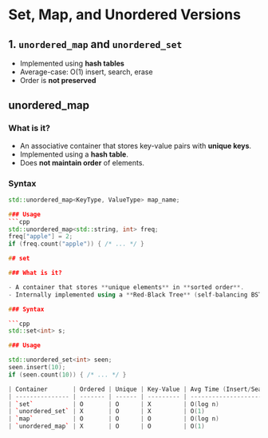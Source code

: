 # Set, Map, and Unordered Versions

## 1. `unordered_map` and `unordered_set`

- Implemented using **hash tables**
- Average-case: O(1) insert, search, erase
- Order is **not preserved**

## unordered_map

### What is it?

- An associative container that stores key-value pairs with **unique keys**.
- Implemented using a **hash table**.
- Does **not maintain order** of elements.

### Syntax

```cpp
std::unordered_map<KeyType, ValueType> map_name;

### Usage
```cpp
std::unordered_map<std::string, int> freq;
freq["apple"] = 2;
if (freq.count("apple")) { /* ... */ }

## set

### What is it?

- A container that stores **unique elements** in **sorted order**.
- Internally implemented using a **Red-Black Tree** (self-balancing BST).

### Syntax

```cpp
std::set<int> s;

### Usage

std::unordered_set<int> seen;
seen.insert(10);
if (seen.count(10)) { /* ... */ }

| Container       | Ordered | Unique | Key-Value | Avg Time (Insert/Search) |
| --------------- | ------- | ------ | --------- | ------------------------ |
| `set`           | O       | O      | X         | O(log n)                 |
| `unordered_set` | X       | O      | X         | O(1)                     |
| `map`           | O       | O      | O         | O(log n)                 |
| `unordered_map` | X       | O      | O         | O(1)                     |


